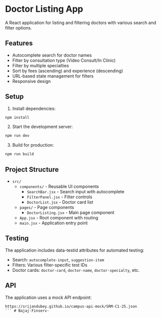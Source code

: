 # Doctor Listing App

A React application for listing and filtering doctors with various search and filter options.

## Features

- Autocomplete search for doctor names
- Filter by consultation type (Video Consult/In Clinic)
- Filter by multiple specialties
- Sort by fees (ascending) and experience (descending)
- URL-based state management for filters
- Responsive design

## Setup

1. Install dependencies:
```bash
npm install
```

2. Start the development server:
```bash
npm run dev
```

3. Build for production:
```bash
npm run build
```

## Project Structure

- `src/`
  - `components/` - Reusable UI components
    - `SearchBar.jsx` - Search input with autocomplete
    - `FilterPanel.jsx` - Filter controls
    - `DoctorList.jsx` - Doctor card list
  - `pages/` - Page components
    - `DoctorListing.jsx` - Main page component
  - `App.jsx` - Root component with routing
  - `main.jsx` - Application entry point

## Testing

The application includes data-testid attributes for automated testing:
- Search: `autocomplete-input`, `suggestion-item`
- Filters: Various filter-specific test IDs
- Doctor cards: `doctor-card`, `doctor-name`, `doctor-specialty`, etc.

## API

The application uses a mock API endpoint:
```
https://srijandubey.github.io/campus-api-mock/SRM-C1-25.json
``` #   B a j a j - F i n s e r v -  
 